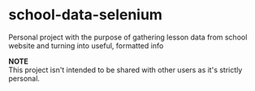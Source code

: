 # school-data-selenium
Personal project with the purpose of gathering lesson data from school website and turning into useful, formatted info

<b>NOTE</b> <br>
This project isn't intended to be shared with other users as it's strictly personal. 
